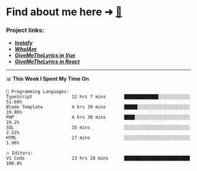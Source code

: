 # Find about me here ➜ [🧑](https://pauabella.dev)

### Project links:
- ***[Instafy](https://instafy.me)***
- ***[WhoIAm](https://pauabella.dev)***
- ***[GiveMeTheLyrics in Vue](https://lyrics.pauabella.dev)***
- ***[GiveMeTheLyrics in React](https://pauabella.dev/GiveMeTheLyrics)***

---
<!--START_SECTION:waka-->
📊 **This Week I Spent My Time On** 

```text
💬 Programming Languages: 
TypeScript               12 hrs 7 mins       █████████████░░░░░░░░░░░░   51.66% 
Blade Template           4 hrs 39 mins       █████░░░░░░░░░░░░░░░░░░░░   19.86% 
PHP                      4 hrs 30 mins       ████░░░░░░░░░░░░░░░░░░░░░   19.2% 
SQL                      35 mins             ░░░░░░░░░░░░░░░░░░░░░░░░░   2.52% 
HTML                     27 mins             ░░░░░░░░░░░░░░░░░░░░░░░░░   1.96%

🔥 Editors: 
VS Code                  23 hrs 28 mins      █████████████████████████   100.0%

```


<!--END_SECTION:waka-->
